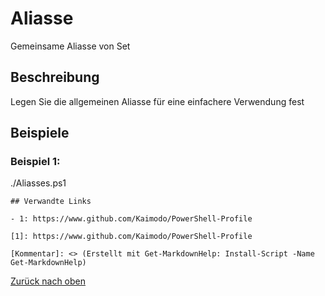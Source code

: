 <!-- markdownlint-disable MD033 -->

# Aliasse

Gemeinsame Aliasse von Set

## Beschreibung

Legen Sie die allgemeinen Aliasse für eine einfachere Verwendung fest

## Beispiele

### Beispiel 1:

./Aliasses.ps1

```
## Verwandte Links

- 1: https://www.github.com/Kaimodo/PowerShell-Profile

[1]: https://www.github.com/Kaimodo/PowerShell-Profile

[Kommentar]: <> (Erstellt mit Get-MarkdownHelp: Install-Script -Name Get-MarkdownHelp)

```

[Zurück nach oben](../deDE.md)
